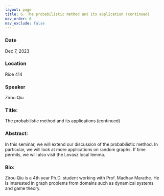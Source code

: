 ```yaml
---
layout: page
title: 6. The probabilistic method and its application (continued)
nav_order: 6
nav_exclude: false
---
```


### Date
Dec 7, 2023

### Location
Rice 414

### Speaker
Zirou Qiu

### Title:
The probabilistic method and its applications (continued)

### Abstract:
In this seminar, we will extend our discussion of the probabilistic method. In particular, we will look at more applications on random graphs. If time permits, we will also visit the Lovasz local lemma.

### Bio:
Zirou Qiu is a 4th year Ph.D. student working with Prof. Madhav Marathe. He is interested in graph problems from domains such as dynamical systems and game theory. 
